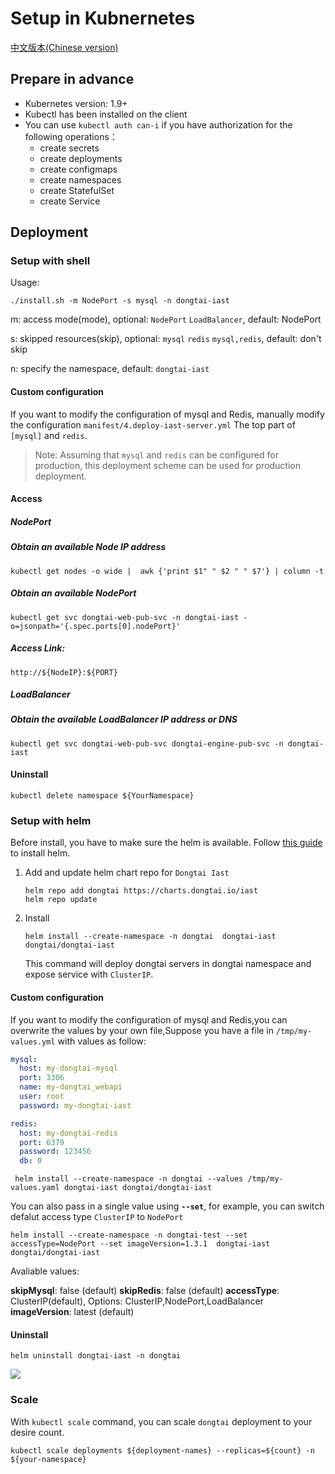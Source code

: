 # Setup in Kubnernetes

[中文版本(Chinese version)](README.ZH-CN.MD)

## Prepare in advance

- Kubernetes version: 1.9+
- Kubectl has been installed on the client
- You can use `kubectl auth can-i` if you have authorization for the following operations：
    - create secrets
    - create deployments
    - create configmaps
    - create namespaces
    - create StatefulSet
    - create Service

## Deployment

### Setup with shell

Usage:  
```
./install.sh -m NodePort -s mysql -n dongtai-iast
```

m: access mode(mode), optional: `NodePort` `LoadBalancer`, default: NodePort

s: skipped resources(skip), optional: `mysql` `redis`  `mysql,redis`, default: don't skip

n: specify the namespace, default: `dongtai-iast`

#### Custom configuration

If you want to modify the configuration of mysql and Redis, manually modify the configuration `manifest/4.deploy-iast-server.yml` The top part of `[mysql]` and `redis`.

> Note: Assuming that `mysql` and `redis` can be configured for production, this deployment scheme can be used for production deployment.

####  Access

##### NodePort 

##### Obtain an available Node IP address

```shell script
kubectl get nodes -o wide |  awk {'print $1" " $2 " " $7'} | column -t
```

##### Obtain an available NodePort

```shell script
kubectl get svc dongtai-web-pub-svc -n dongtai-iast -o=jsonpath='{.spec.ports[0].nodePort}'
```

##### Access Link:

```shell script
http://${NodeIP}:${PORT}
```

##### LoadBalancer

##### Obtain the available LoadBalancer IP address or DNS

```shell script
kubectl get svc dongtai-web-pub-svc dongtai-engine-pub-svc -n dongtai-iast
```

#### Uninstall

```shell script
kubectl delete namespace ${YourNamespace}
```

### Setup with helm

Before install, you have to make sure the helm is available. Follow [this guide](https://helm.sh/docs/intro/install/) to install helm.

1. Add and update helm chart repo for `Dongtai Iast`

   ```
   helm repo add dongtai https://charts.dongtai.io/iast
   helm repo update
   ```

2. Install

   ```
   helm install --create-namespace -n dongtai  dongtai-iast dongtai/dongtai-iast
   ```
   
   This command will deploy dongtai servers in dongtai namespace and expose service with `ClusterIP`.

#### Custom configuration

If you want to modify the configuration of mysql and Redis,you can overwrite the values by your own file,Suppose you have a file in `/tmp/my-values.yml` with values as follow:

``` yaml
mysql:
  host: my-dongtai-mysql
  port: 3306
  name: my-dongtai_webapi
  user: root
  password: my-dongtai-iast

redis:
  host: my-dongtai-redis
  port: 6379
  password: 123456
  db: 0
```

``` shell script
 helm install --create-namespace -n dongtai --values /tmp/my-values.yaml dongtai-iast dongtai/dongtai-iast
```

You can also pass in a single value using **`--set`**, for example, you can switch defalut access type `ClusterIP` to `NodePort` 

```shell
helm install --create-namespace -n dongtai-test --set accessType=NodePort --set imageVersion=1.3.1  dongtai-iast dongtai/dongtai-iast

```

Avaliable values:

**skipMysql**:  false (default)
**skipRedis**: false (default)
**accessType**: ClusterIP(default), Options: ClusterIP,NodePort,LoadBalancer
**imageVersion**: latest (default)

#### Uninstall
```
helm uninstall dongtai-iast -n dongtai
```

<img src="https://static.scarf.sh/a.png?x-pxid=a7858f70-7435-420a-bc4e-0b71a7727c99" />


### Scale

With `kubectl scale` command, you can scale `dongtai` deployment to your desire count.

```
kubectl scale deployments ${deployment-names} --replicas=${count} -n ${your-namespace}
```
